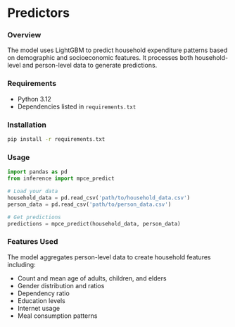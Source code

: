# Predictors

### Overview

The model uses LightGBM to predict household expenditure patterns based on demographic and socioeconomic features. It processes both household-level and person-level data to generate predictions.

### Requirements

- Python 3.12
- Dependencies listed in `requirements.txt`

### Installation

```bash
pip install -r requirements.txt
```

### Usage

```python
import pandas as pd
from inference import mpce_predict

# Load your data
household_data = pd.read_csv('path/to/household_data.csv')
person_data = pd.read_csv('path/to/person_data.csv')

# Get predictions
predictions = mpce_predict(household_data, person_data)
```



### Features Used

The model aggregates person-level data to create household features including:
- Count and mean age of adults, children, and elders
- Gender distribution and ratios
- Dependency ratio
- Education levels
- Internet usage
- Meal consumption patterns


